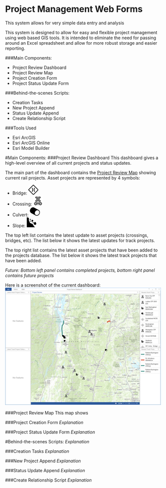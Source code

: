 Project Management Web Forms
===============

This system allows for very simple data entry and analysis

This system is designed to allow for easy and flexible project management using web based GIS tools. It is intended to eliminate the need for passing around an Excel spreadsheet and allow for more robust storage and easier reporting. 

###Main Components:
- Project Review Dashboard 
- Project Review Map 
- Project Creation Form 
- Project Status Update Form 

###Behind-the-scenes Scripts:
- Creation Tasks 
- New Project Append 
- Status Update Append 
- Create Relationship Script 

###Tools Used
- Esri ArcGIS 
- Esri ArcGIS Online 
- Esri Model Builder 

#Main Components:
###Project Review Dashboard
This dashboard gives a high-level overview of all current projects and status updates.

The main part of the dashboard contains the [Project Review Map](https://github.com/VTrans-Rail/Project-Web-GIS#project-review-map) showing current rail projects. Asset projects are represented by 4 symbols:
- Bridge: ![bridge](https://raw.githubusercontent.com/VTrans-Rail/Project-Web-GIS/master/img/bridge.png) 
- Crossing: ![crossing](https://raw.githubusercontent.com/VTrans-Rail/Project-Web-GIS/master/img/crossing.png) 
- Culvert: ![culvert](https://raw.githubusercontent.com/VTrans-Rail/Project-Web-GIS/master/img/culvert.png) 
- Slope: ![slope](https://raw.githubusercontent.com/VTrans-Rail/Project-Web-GIS/master/img/slope.png) 
 
The top left list contains the latest update to asset projects (crossings, bridges, etc). The list below it shows the latest updates for track projects.

The top right list contains the latest asset projects that have been added to the projects database. The list below it shows the latest track projects that have been added.

_Future: Bottom left panel contains completed projects, bottom right panel contains future projects_

Here is a screenshot of the current dashboard:
![Dashboard](https://raw.githubusercontent.com/VTrans-Rail/Project-Web-GIS/master/img/Dashboard.PNG)


###Project Review Map
This map shows 


###Project Creation Form
_Explanation_


###Project Status Update Form
_Explanation_


#Behind-the-scenes Scripts:
_Explanation_

###Creation Tasks
_Explanation_


###New Project Append
_Explanation_


###Status Update Append
_Explanation_


###Create Relationship Script
_Explanation_


